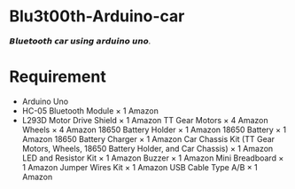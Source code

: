 # Blu3t00th-Arduino-car
𝘽𝙡𝙪𝙚𝙩𝙤𝙤𝙩𝙝 𝙘𝙖𝙧 𝙪𝙨𝙞𝙣𝙜 𝙖𝙧𝙙𝙪𝙞𝙣𝙤 𝙪𝙣𝙤.

# Requirement
* Arduino Uno
* HC-05 Bluetooth Module	× 1	Amazon
* L293D Motor Drive Shield	× 1	Amazon
TT Gear Motors	× 4	Amazon
Wheels	× 4	Amazon
18650 Battery Holder	× 1	Amazon
18650 Battery	× 1	Amazon
18650 Battery Charger	× 1	Amazon
Car Chassis Kit (TT Gear Motors, Wheels, 18650 Battery Holder, and Car Chassis)	× 1	Amazon
LED and Resistor Kit	× 1	Amazon
Buzzer	× 1	Amazon
Mini Breadboard	× 1	Amazon
Jumper Wires Kit	× 1	Amazon
USB Cable Type A/B	× 1	Amazon
